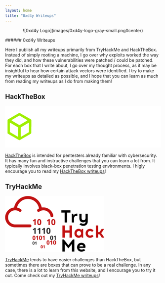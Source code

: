 ```yaml
---
layout: home
title: "0xd4y Writeups"
---
```

<p align="center">
![0xd4y Logo](images/0xd4y-logo-gray-small.png#center)
</p>
###### 0xd4y Writeups

Here I publish all my writeups primarily from TryHackMe and HackTheBox. Instead of simply rooting a machine, I go over why exploits worked the way they did, and how these vulnerabilities were patched / could be patched. For each box that I write about, I go over my thought process, as it may be insightful to hear how certain attack vectors were identified. I try to make my writeups as detailed as possible, and I hope that you can learn as much from reading my writeups as I do from making them!

## HackTheBox

![HackTheBox Logo](images/HackTheBox-Logo2.webp#center)

<a href="https://hackthebox.eu">HackTheBox</a> is intended for pentesters already familiar with cybersecurity. It has many fun and instructive challenges that you can learn a lot from. It typically involves black-box penetration testing environments. I higly encourage you to read my <a href="https://0xd4y.github.io/Writeups/HackTheBox">HackTheBox writeups</a>!

## TryHackMe

![TryHackMe Logo](images/TryHackMe-Logo.png#center)

<a href="https://tryhackme.com">TryHackMe</a> tends to have easier challenges than HackTheBox, but sometimes there are boxes that can prove to be a real challenge. In any case, there is a lot to learn from this website, and I encourage you to try it out. Come check out my <a href="https://0xd4y.github.io/Writeups/TryHackMe">TryHackMe writeups</a>!
